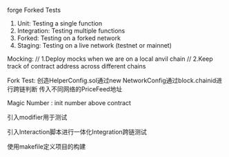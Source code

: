 forge Forked Tests

1. Unit: Testing a single function
2. Integration: Testing multiple functions
3. Forked: Testing on a forked network
4. Staging: Testing on a live network (testnet or mainnet)

Mocking:
// 1.Deploy mocks when we are on a local anvil chain
// 2.Keep track of contract address across different chains

Fork Test:
创造HelperConfig.sol通过new NetworkConfig通过block.chainid进行跨链判断
传入不同网络的PriceFeed地址

Magic Number : init number above contract

引入modifier用于测试

引入Interaction脚本进行一体化Integration跨链测试

使用makefile定义项目的构建